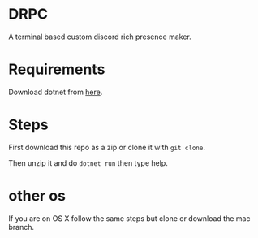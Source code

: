 # DRPC
A terminal based custom discord rich presence maker.

# Requirements
Download dotnet from [here](https://dotnet.microsoft.com/).

# Steps
First download this repo as a zip or clone it with `git clone`.

Then unzip it and do `dotnet run` then type help.

# other os
If you are on OS X follow the same steps but clone or download the mac branch.
